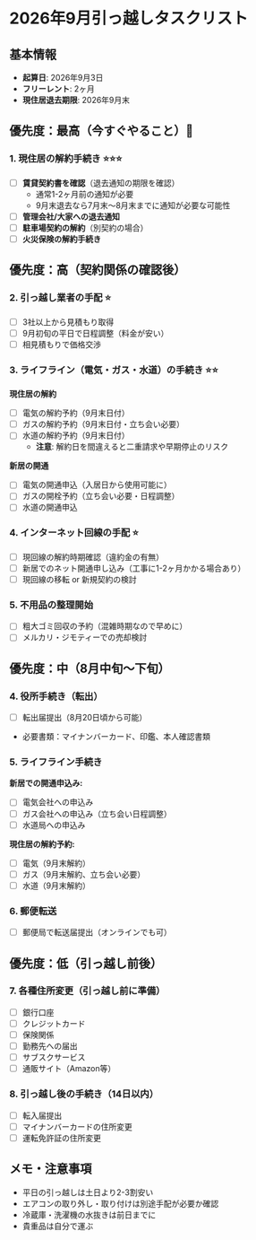 # 2026年9月引っ越しタスクリスト

## 基本情報
- **起算日**: 2026年9月3日
- **フリーレント**: 2ヶ月
- **現住居退去期限**: 2026年9月末

## 優先度：最高（今すぐやること）🔴

### 1. 現住居の解約手続き ⭐️⭐️⭐️
- [ ] **賃貸契約書を確認**（退去通知の期限を確認）
  - 通常1-2ヶ月前の通知が必要
  - 9月末退去なら7月末〜8月末までに通知が必要な可能性
- [ ] **管理会社/大家への退去通知**
- [ ] **駐車場契約の解約**（別契約の場合）
- [ ] **火災保険の解約手続き**

## 優先度：高（契約関係の確認後）

### 2. 引っ越し業者の手配 ⭐️
- [ ] 3社以上から見積もり取得
- [ ] 9月初旬の平日で日程調整（料金が安い）
- [ ] 相見積もりで価格交渉

### 3. ライフライン（電気・ガス・水道）の手続き ⭐️⭐️
**現住居の解約**
- [ ] 電気の解約予約（9月末日付）
- [ ] ガスの解約予約（9月末日付・立ち会い必要）
- [ ] 水道の解約予約（9月末日付）
  - **注意**: 解約日を間違えると二重請求や早期停止のリスク

**新居の開通**
- [ ] 電気の開通申込（入居日から使用可能に）
- [ ] ガスの開栓予約（立ち会い必要・日程調整）
- [ ] 水道の開通申込

### 4. インターネット回線の手配 ⭐️
- [ ] 現回線の解約時期確認（違約金の有無）
- [ ] 新居でのネット開通申し込み（工事に1-2ヶ月かかる場合あり）
- [ ] 現回線の移転 or 新規契約の検討

### 5. 不用品の整理開始
- [ ] 粗大ゴミ回収の予約（混雑時期なので早めに）
- [ ] メルカリ・ジモティーでの売却検討

## 優先度：中（8月中旬〜下旬）

### 4. 役所手続き（転出）
- [ ] 転出届提出（8月20日頃から可能）
- 必要書類：マイナンバーカード、印鑑、本人確認書類

### 5. ライフライン手続き
**新居での開通申込み:**
- [ ] 電気会社への申込み
- [ ] ガス会社への申込み（立ち会い日程調整）
- [ ] 水道局への申込み

**現住居の解約予約:**
- [ ] 電気（9月末解約）
- [ ] ガス（9月末解約、立ち会い必要）
- [ ] 水道（9月末解約）

### 6. 郵便転送
- [ ] 郵便局で転送届提出（オンラインでも可）

## 優先度：低（引っ越し前後）

### 7. 各種住所変更（引っ越し前に準備）
- [ ] 銀行口座
- [ ] クレジットカード
- [ ] 保険関係
- [ ] 勤務先への届出
- [ ] サブスクサービス
- [ ] 通販サイト（Amazon等）

### 8. 引っ越し後の手続き（14日以内）
- [ ] 転入届提出
- [ ] マイナンバーカードの住所変更
- [ ] 運転免許証の住所変更

## メモ・注意事項
- 平日の引っ越しは土日より2-3割安い
- エアコンの取り外し・取り付けは別途手配が必要か確認
- 冷蔵庫・洗濯機の水抜きは前日までに
- 貴重品は自分で運ぶ